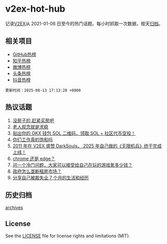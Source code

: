 # v2ex-hot-hub

 记录[V2EX](https://www.v2ex.com/)从 2021-01-06 日至今的热门话题。每小时抓取一次数据，按天[归档](archives)。
 
 ## 相关项目

- [GitHub热榜](https://github.com/snaildev/github-hot-hub)
- [知乎热榜](https://github.com/snaildev/zhihu-hot-hub)
- [微博热榜](https://github.com/snaildev/weibo-hot-hub)
- [头条热榜](https://github.com/snaildev/toutiao-hot-hub)
- [抖音热榜](https://github.com/snaildev/douyin-hot-hub)


 `更新时间：2025-08-13 17:13:20 +0800`

## 热议话题

1. [没房子的,赶紧买房吧](https://www.v2ex.com/t/1151988)
1. [老人观念就是求稳](https://www.v2ex.com/t/1151998)
1. [贴出你的 OKX 钱包 SOL 二维码，领取 SOL + 社区代币空投！](https://www.v2ex.com/t/1152131)
1. [你们工作真的饱和吗](https://www.v2ex.com/t/1151986)
1. [2011 年在 V2EX 盛赞 DarkSouls， 2025 年自己做的《无限机兵》终于完成上线！](https://www.v2ex.com/t/1151961)
1. [chrome 还是 edge？](https://www.v2ex.com/t/1152029)
1. [问一个冷门问题，大家可以接受给自己在玩的游戏氪多少钱？](https://www.v2ex.com/t/1152076)
1. [政府怎么垄断租房市场？](https://www.v2ex.com/t/1152026)
1. [分享自己被裁失业 7 个月的生活和经历](https://www.v2ex.com/t/1151906)

## 历史归档

[archives](archives)

## License

See the [LICENSE](LICENSE) file for license rights and limitations (MIT).
